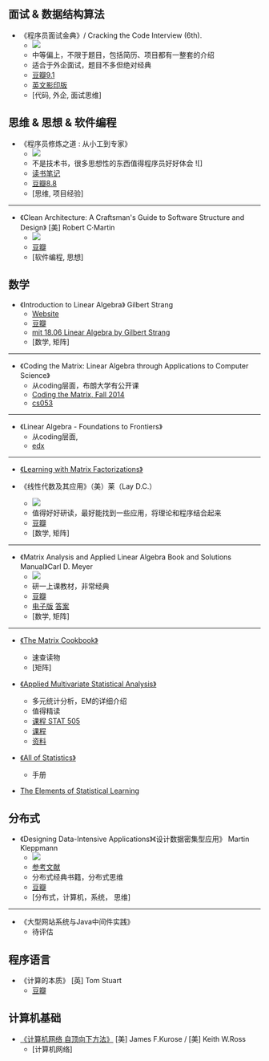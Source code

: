 ## 面试 & 数据结构算法
- 《程序员面试金典》/ Cracking the Code Interview (6th). 
    - ![](http://progressed.io/bar/65?title=done)
    - 中等偏上，不限于题目，包括简历、项目都有一整套的介绍
    - 适合于外企面试，题目不多但绝对经典
    - [豆瓣9.1](https://book.douban.com/subject/25753386/)
    - [英文影印版](../资源/书籍/Cracking%20the%20Coding%20Interview,%206th%20Edition%20189%20Programming%20Questions%20and%20Solutions.pdf)
    - [代码, 外企, 面试思维]
    
## 思维 & 思想 & 软件编程
- 《程序员修炼之道 : 从小工到专家》
    - ![](http://progressed.io/bar/100?title=done)
    - 不是技术书，很多思想性的东西值得程序员好好体会 ![]
    - [读书笔记](笔记/The%20Pragmatic%20Programmer.pdf)
    - [豆瓣8.8](https://book.douban.com/subject/5387402/)
    - [思维, 项目经验]
---
- 《Clean Architecture: A Craftsman's Guide to Software Structure and Design》 [美] Robert C·Martin 
    - ![](http://progressed.io/bar/0?title=todo)
    - [豆瓣](https://book.douban.com/subject/26915970/)
    - [软件编程, 思想]
    
    
##  数学 
- 《Introduction to Linear Algebra》 Gilbert Strang
    - [Website](http://math.mit.edu/~gs/linearalgebra/)
    - [豆瓣](https://book.douban.com/subject/3582335/)
    - [mit 18.06 Linear Algebra by Gilbert Strang](https://ocw.mit.edu/courses/mathematics/18-06-linear-algebra-spring-2010/)
    - [数学, 矩阵]
---    

- 《Coding the Matrix: Linear Algebra through Applications to Computer Science》
    - 从coding层面，布朗大学有公开课
    - [Coding the Matrix, Fall 2014](https://cs.brown.edu/video/channels/coding-matrix-fall-2014/?page=1)
    - [cs053](http://cs.brown.edu/courses/cs053/current/lectures.htm)
----

- 《Linear Algebra - Foundations to Frontiers》
    - 从coding层面, 
    - [edx](https://www.edx.org/course/laff-linear-algebra-foundations-to-frontiers)
----

- [《Learning with Matrix Factorizations》](http://ttic.uchicago.edu/~nati/Publications/thesis.pdf)
    
    
- 《线性代数及其应用》（美）莱（Lay D.C.） 
    - ![](http://progressed.io/bar/80?title=done)
    - 值得好好研读，最好能找到一些应用，将理论和程序结合起来
    - [豆瓣](https://book.douban.com/subject/1425950/)
    - [数学, 矩阵]

---
- 《Matrix Analysis and Applied Linear Algebra Book and Solutions Manual》Carl D. Meyer 
    - ![](http://progressed.io/bar/30?title=done)
    - 研一上课教材，非常经典
    - [豆瓣](https://book.douban.com/subject/1479316/)
    - [电子版](../资源/书籍/Matrix_Analysis.pdf) [答案](../资源/书籍/[Carl_Dean_Meyer]_Matrix_Analysis_and_Applied_Line(BookZZ.org).pdf)
    - [数学, 矩阵]
----

- [《The Matrix Cookbook》](https://www.ics.uci.edu/~welling/teaching/KernelsICS273B/MatrixCookBook.pdf)
    - 速查读物
    - [矩阵]

- [《Applied Multivariate Statistical Analysis》](https://book.douban.com/subject/2144119/)
    - 多元统计分析，EM的详细介绍
    - 值得精读
    - [课程 STAT 505](https://onlinecourses.science.psu.edu/statprogram/stat505)
    - [课程](http://nptel.ac.in/courses/110105060/)
    - [资料](http://faculty.chicagobooth.edu/ruey.tsay/teaching/ama/sp2012/)
    
- [《All of Statistics》](https://book.douban.com/subject/2285151/)
    - 手册

- [The Elements of Statistical Learning]()

## 分布式
- 《Designing Data-Intensive Applications》《设计数据密集型应用》 Martin Kleppmann
    - ![](http://progressed.io/bar/0?title=todo)
    - [参考文献](https://github.com/ept/ddia-references)
    - 分布式经典书籍，分布式思维
    - [豆瓣](https://book.douban.com/subject/26197294/)
    - [分布式，计算机，系统， 思维]
----

- 《大型网站系统与Java中间件实践》
    - 待评估

## 程序语言
- 《计算的本质》 [英] Tom Stuart 
    - [豆瓣](https://book.douban.com/subject/26148763/)
    
## 计算机基础
- [《计算机网络 自顶向下方法》](https://book.douban.com/subject/26176870/) [美] James F.Kurose / [美] Keith W.Ross 
    - [计算机网络]
